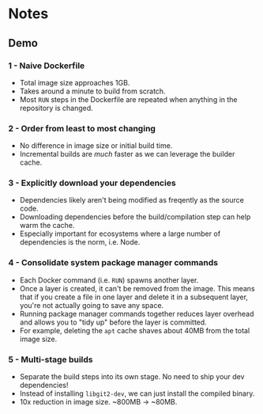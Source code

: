 # Notes

## Demo

### 1 - Naive Dockerfile

- Total image size approaches 1GB.
- Takes around a minute to build from scratch.
- Most `RUN` steps in the Dockerfile are repeated when anything in the repository
  is changed.

### 2 - Order from least to most changing

- No difference in image size or initial build time.
- Incremental builds are _much_ faster as we can leverage the builder cache.

### 3 - Explicitly download your dependencies

- Dependencies likely aren't being modified as freqently as the source code.
- Downloading dependencies before the build/compilation step can help warm
  the cache.
- Especially important for ecosystems where a large number of dependencies
  is the norm, i.e. Node.

### 4 - Consolidate system package manager commands

- Each Docker command (i.e. `RUN`) spawns another layer.
- Once a layer is created, it can't be removed from the image. This means
  that if you create a file in one layer and delete it in a subsequent
  layer, you're not actually going to save any space.
- Running package manager commands together reduces layer overhead and
  allows you to "tidy up" before the layer is committed.
- For example, deleting the `apt` cache shaves about 40MB from the total
  image size.

### 5 - Multi-stage builds

- Separate the build steps into its own stage. No need to ship your dev
  dependencies!
- Instead of installing `libgit2-dev`, we can just install the compiled
  binary.
- 10x reduction in image size. ~800MB -> ~80MB.

